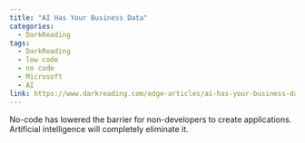 ```yaml
---
title: "AI Has Your Business Data"
categories:
  - DarkReading
tags:
  - DarkReading
  - low code
  - no code
  - Microsoft
  - AI
link: https://www.darkreading.com/edge-articles/ai-has-your-business-data
---
```

  
No-code has lowered the barrier for non-developers to create applications. Artificial intelligence will completely eliminate it.
